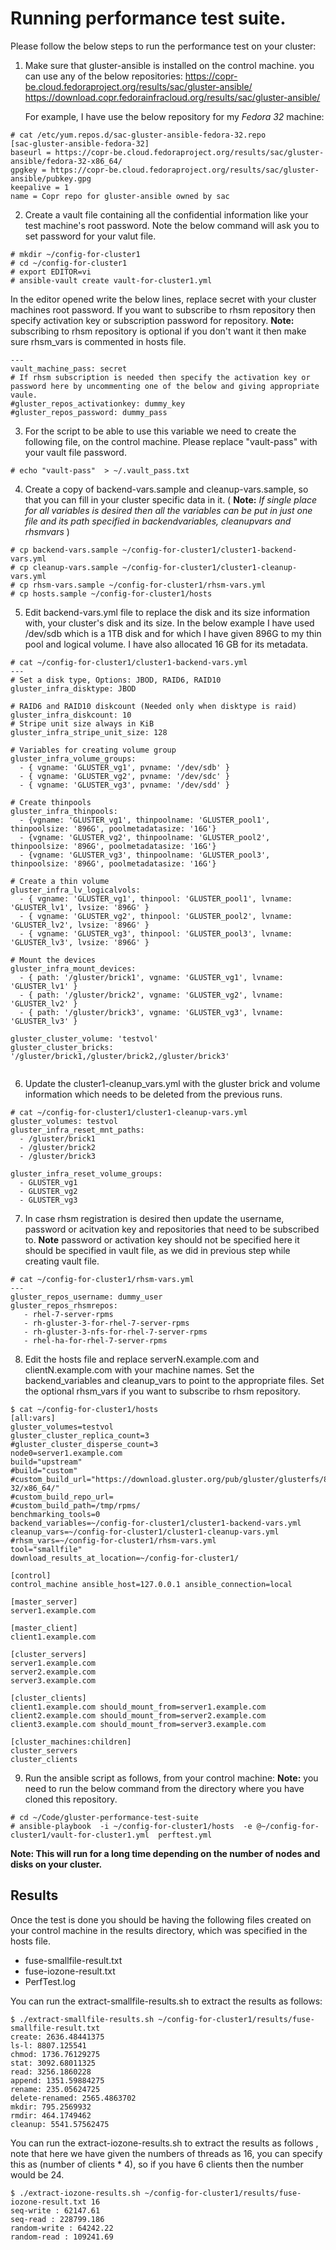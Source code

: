 # Running performance test suite.

Please follow the below steps to run the performance test on your cluster:

1. Make sure that gluster-ansible is installed on the control machine.
   you can use any of the below repositories:
   https://copr-be.cloud.fedoraproject.org/results/sac/gluster-ansible/
   https://download.copr.fedorainfracloud.org/results/sac/gluster-ansible/

   For example, I have use the below repository for my *Fedora 32* machine:
```
# cat /etc/yum.repos.d/sac-gluster-ansible-fedora-32.repo
[sac-gluster-ansible-fedora-32]
baseurl = https://copr-be.cloud.fedoraproject.org/results/sac/gluster-ansible/fedora-32-x86_64/
gpgkey = https://copr-be.cloud.fedoraproject.org/results/sac/gluster-ansible/pubkey.gpg
keepalive = 1
name = Copr repo for gluster-ansible owned by sac

```



2. Create a vault file containing all the confidential information like your test machine's root password. Note the below command will ask you to set password for your valut file.

```
# mkdir ~/config-for-cluster1
# cd ~/config-for-cluster1
# export EDITOR=vi
# ansible-vault create vault-for-cluster1.yml
```

In the editor opened write the below lines, replace secret with your cluster machines root password. If you want to subscribe to rhsm repository then specify activation key or subscription password for repository. **Note:** subscribing to rhsm repository is optional if you don't want it then make sure rhsm_vars is commented in hosts file.

```
---
vault_machine_pass: secret
# If rhsm subscription is needed then specify the activation key or password here by uncommenting one of the below and giving appropriate vaule.
#gluster_repos_activationkey: dummy_key
#gluster_repos_password: dummy_pass
```

3. For the script to be able to use this variable we need to create the following file, on the control machine. Please replace "vault-pass" with your vault file password.

```
# echo "vault-pass"  > ~/.vault_pass.txt
```

4. Create a copy of backend-vars.sample and cleanup-vars.sample, so that you can fill in your cluster specific data in it. ( **Note:** *If single place for all variables is desired then all the variables can be put in just one file and its path specified in backendvariables, cleanupvars and rhsmvars* )

```
# cp backend-vars.sample ~/config-for-cluster1/cluster1-backend-vars.yml
# cp cleanup-vars.sample ~/config-for-cluster1/cluster1-cleanup-vars.yml
# cp rhsm-vars.sample ~/config-for-cluster1/rhsm-vars.yml
# cp hosts.sample ~/config-for-cluster1/hosts
```

5. Edit backend-vars.yml file to replace the disk and its size information with, your cluster's disk and its size. In the below example I have used /dev/sdb which is a 1TB disk and for which I have given 896G to my thin pool and logical volume. I have also allocated 16 GB for its metadata.

```
# cat ~/config-for-cluster1/cluster1-backend-vars.yml
---
# Set a disk type, Options: JBOD, RAID6, RAID10
gluster_infra_disktype: JBOD

# RAID6 and RAID10 diskcount (Needed only when disktype is raid)
gluster_infra_diskcount: 10
# Stripe unit size always in KiB
gluster_infra_stripe_unit_size: 128

# Variables for creating volume group
gluster_infra_volume_groups:
  - { vgname: 'GLUSTER_vg1', pvname: '/dev/sdb' }
  - { vgname: 'GLUSTER_vg2', pvname: '/dev/sdc' }
  - { vgname: 'GLUSTER_vg3', pvname: '/dev/sdd' }

# Create thinpools
gluster_infra_thinpools:
  - {vgname: 'GLUSTER_vg1', thinpoolname: 'GLUSTER_pool1', thinpoolsize: '896G', poolmetadatasize: '16G'}
  - {vgname: 'GLUSTER_vg2', thinpoolname: 'GLUSTER_pool2', thinpoolsize: '896G', poolmetadatasize: '16G'}
  - {vgname: 'GLUSTER_vg3', thinpoolname: 'GLUSTER_pool3', thinpoolsize: '896G', poolmetadatasize: '16G'}

# Create a thin volume
gluster_infra_lv_logicalvols:
  - { vgname: 'GLUSTER_vg1', thinpool: 'GLUSTER_pool1', lvname: 'GLUSTER_lv1', lvsize: '896G' }
  - { vgname: 'GLUSTER_vg2', thinpool: 'GLUSTER_pool2', lvname: 'GLUSTER_lv2', lvsize: '896G' }
  - { vgname: 'GLUSTER_vg3', thinpool: 'GLUSTER_pool3', lvname: 'GLUSTER_lv3', lvsize: '896G' }

# Mount the devices
gluster_infra_mount_devices:
  - { path: '/gluster/brick1', vgname: 'GLUSTER_vg1', lvname: 'GLUSTER_lv1' }
  - { path: '/gluster/brick2', vgname: 'GLUSTER_vg2', lvname: 'GLUSTER_lv2' }
  - { path: '/gluster/brick3', vgname: 'GLUSTER_vg3', lvname: 'GLUSTER_lv3' }

gluster_cluster_volume: 'testvol'
gluster_cluster_bricks: '/gluster/brick1,/gluster/brick2,/gluster/brick3'


```

6. Update the cluster1-cleanup_vars.yml with the gluster brick and volume information which needs to be deleted from the previous runs.

```
# cat ~/config-for-cluster1/cluster1-cleanup-vars.yml
gluster_volumes: testvol
gluster_infra_reset_mnt_paths:
  - /gluster/brick1
  - /gluster/brick2
  - /gluster/brick3

gluster_infra_reset_volume_groups:
  - GLUSTER_vg1
  - GLUSTER_vg2
  - GLUSTER_vg3

```

7. In case rhsm registration is desired then update the username, password or acitvation key and repositories that need to be subscribed to. **Note** password or activation key should not be specified here it should be specified in vault file, as we did in previous step while creating vault file.

```
# cat ~/config-for-cluster1/rhsm-vars.yml
---
gluster_repos_username: dummy_user
gluster_repos_rhsmrepos:
   - rhel-7-server-rpms
   - rh-gluster-3-for-rhel-7-server-rpms
   - rh-gluster-3-nfs-for-rhel-7-server-rpms
   - rhel-ha-for-rhel-7-server-rpms

```

8. Edit the hosts file and replace serverN.example.com and clientN.example.com with your machine names. Set the backend_variables and cleanup_vars to point to the appropriate files. Set the optional rhsm_vars if you want to subscribe to rhsm repository.

```
$ cat ~/config-for-cluster1/hosts
[all:vars]
gluster_volumes=testvol
gluster_cluster_replica_count=3
#gluster_cluster_disperse_count=3
node0=server1.example.com
build="upstream"
#build="custom"
#custom_build_url="https://download.gluster.org/pub/gluster/glusterfs/8/8.1/Fedora/fedora-32/x86_64/"
#custom_build_repo_url=
#custom_build_path=/tmp/rpms/
benchmarking_tools=0
backend_variables=~/config-for-cluster1/cluster1-backend-vars.yml
cleanup_vars=~/config-for-cluster1/cluster1-cleanup-vars.yml
#rhsm_vars=~/config-for-cluster1/rhsm-vars.yml
tool="smallfile"
download_results_at_location=~/config-for-cluster1/

[control]
control_machine ansible_host=127.0.0.1 ansible_connection=local

[master_server]
server1.example.com

[master_client]
client1.example.com

[cluster_servers]
server1.example.com
server2.example.com
server3.example.com

[cluster_clients]
client1.example.com should_mount_from=server1.example.com
client2.example.com should_mount_from=server2.example.com
client3.example.com should_mount_from=server3.example.com

[cluster_machines:children]
cluster_servers
cluster_clients
```


9. Run the ansible script as follows, from your control machine:
   **Note:** you need to run the below command from the directory where you have cloned this repository.

```
# cd ~/Code/gluster-performance-test-suite
# ansible-playbook  -i ~/config-for-cluster1/hosts  -e @~/config-for-cluster1/vault-for-cluster1.yml  perftest.yml

```

**Note: This will run for a long time depending on the number of nodes and disks on your cluster.**


## Results

Once the test is done you should be having the following files created on your control machine in the results directory, which was specified in the hosts file.

* fuse-smallfile-result.txt
* fuse-iozone-result.txt
* PerfTest.log

You can run the extract-smallfile-results.sh to extract the results as follows:

```
$ ./extract-smallfile-results.sh ~/config-for-cluster1/results/fuse-smallfile-result.txt
create: 2636.48441375
ls-l: 8807.125541
chmod: 1736.76129275
stat: 3092.68011325
read: 3256.1860228
append: 1351.59884275
rename: 235.05624725
delete-renamed: 2565.4863702
mkdir: 795.2569932
rmdir: 464.1749462
cleanup: 5541.57562475
```

You can run the extract-iozone-results.sh to extract the results as follows , note that here we have given the numbers of threads as 16, you can specify this as (number of clients * 4), so if you have 6 clients then the number would be 24.

```
$ ./extract-iozone-results.sh ~/config-for-cluster1/results/fuse-iozone-result.txt 16
seq-write : 62147.61
seq-read : 228799.186
random-write : 64242.22
random-read : 109241.69
```
